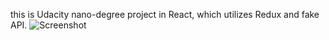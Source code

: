 this is Udacity nano-degree project in React, which utilizes Redux and fake API.
![Screenshot](https://github.com/kalush81/would-you-rather-app/src/project_prev.png)
